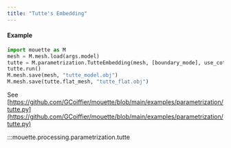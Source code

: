 ```yaml
---
title: "Tutte's Embedding"
---
```


#### Example
```python
import mouette as M
mesh = M.mesh.load(args.model)
tutte = M.parametrization.TutteEmbedding(mesh, [boundary_mode], use_cotan=True, verbose=True)
tutte.run()
M.mesh.save(mesh, "tutte_model.obj")
M.mesh.save(tutte.flat_mesh, "tutte_flat.obj")
```

See [https://github.com/GCoiffier/mouette/blob/main/examples/parametrization/tutte.py](https://github.com/GCoiffier/mouette/blob/main/examples/parametrization/tutte.py)

:::mouette.processing.parametrization.tutte